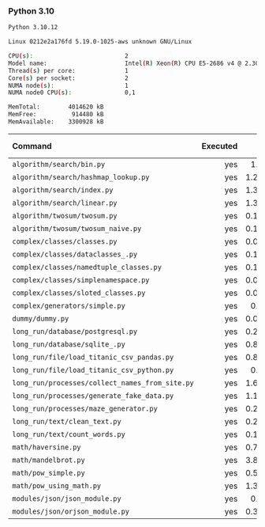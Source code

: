 ### **Python 3.10**

```bash
Python 3.10.12

Linux 0212e2a176fd 5.19.0-1025-aws unknown GNU/Linux

CPU(s):                          2
Model name:                      Intel(R) Xeon(R) CPU E5-2686 v4 @ 2.30GHz
Thread(s) per core:              1
Core(s) per socket:              2
NUMA node(s):                    1
NUMA node0 CPU(s):               0,1

MemTotal:        4014620 kB
MemFree:          914480 kB
MemAvailable:    3300928 kB
```

| Command | Executed | Mean [s] | Stddev [s] | Median [s] | Min [s] | Max [s] | Memory [MB] |
|:---|---:|---:|---:|---:|---:|---:|---:|
| `algorithm/search/bin.py` | yes | 1.2999 | 0.01334 | 1.29984 | 1.28447 | 1.3238 | 32.59805 |
| `algorithm/search/hashmap_lookup.py` | yes | 1.29852 | 0.01444 | 1.29573 | 1.2764 | 1.31905 | 31.38398 |
| `algorithm/search/index.py` | yes | 1.31801 | 0.01041 | 1.31779 | 1.29992 | 1.33573 | 31.90273 |
| `algorithm/search/linear.py` | yes | 1.37743 | 0.01009 | 1.37636 | 1.36397 | 1.39896 | 31.28398 |
| `algorithm/twosum/twosum.py` | yes | 0.12099 | 0.00224 | 0.12132 | 0.11792 | 0.12566 | 23.60664 |
| `algorithm/twosum/twosum_naive.py` | yes | 0.12003 | 0.0011 | 0.12022 | 0.11829 | 0.12201 | 24.11133 |
| `complex/classes/classes.py` | yes | 0.06507 | 0.01351 | 0.05953 | 0.05876 | 0.10221 | 24.71719 |
| `complex/classes/dataclasses_.py` | yes | 0.18426 | 0.00193 | 0.18365 | 0.18203 | 0.18663 | 24.66797 |
| `complex/classes/namedtuple_classes.py` | yes | 0.13476 | 0.00167 | 0.13494 | 0.13248 | 0.13815 | 23.82656 |
| `complex/classes/simplenamespace.py` | yes | 0.06342 | 0.00056 | 0.06342 | 0.06256 | 0.06454 | 25.44141 |
| `complex/classes/sloted_classes.py` | yes | 0.05968 | 0.00039 | 0.05969 | 0.05898 | 0.06025 | 25.22148 |
| `complex/generators/simple.py` | yes | 0.0859 | 0.00116 | 0.0856 | 0.08476 | 0.08875 | 25.22813 |
| `dummy/dummy.py` | yes | 0.04704 | 0.00083 | 0.04728 | 0.04591 | 0.04853 | 24.16914 |
| `long_run/database/postgresql.py` | yes | 0.23542 | 0.00434 | 0.23632 | 0.22829 | 0.24011 | 29.32031 |
| `long_run/database/sqlite_.py` | yes | 0.80464 | 0.00812 | 0.80311 | 0.79378 | 0.82035 | 66.01055 |
| `long_run/file/load_titanic_csv_pandas.py` | yes | 0.86849 | 0.01262 | 0.86657 | 0.85068 | 0.88691 | 65.07227 |
| `long_run/file/load_titanic_csv_python.py` | yes | 0.1032 | 0.00064 | 0.10321 | 0.10226 | 0.1041 | 23.54687 |
| `long_run/processes/collect_names_from_site.py` | yes | 1.64788 | 0.01694 | 1.65439 | 1.61848 | 1.67038 | 45.06953 |
| `long_run/processes/generate_fake_data.py` | yes | 1.15325 | 0.01467 | 1.15232 | 1.13735 | 1.18469 | 68.19844 |
| `long_run/processes/maze_generator.py` | yes | 0.21774 | 0.01877 | 0.21302 | 0.19217 | 0.25447 | 24.15977 |
| `long_run/text/clean_text.py` | yes | 0.28541 | 0.00216 | 0.2854 | 0.28176 | 0.28802 | 23.65078 |
| `long_run/text/count_words.py` | yes | 0.13089 | 0.00144 | 0.13038 | 0.12898 | 0.13318 | 23.65391 |
| `math/haversine.py` | yes | 0.76051 | 0.01122 | 0.75774 | 0.74891 | 0.78062 | 23.24883 |
| `math/mandelbrot.py` | yes | 3.86269 | 0.05177 | 3.83777 | 3.82441 | 3.97829 | 39.29336 |
| `math/pow_simple.py` | yes | 0.52031 | 0.00346 | 0.51872 | 0.51704 | 0.52485 | 23.0918 |
| `math/pow_using_math.py` | yes | 1.32867 | 0.01507 | 1.32709 | 1.31351 | 1.35934 | 24.17734 |
| `modules/json/json_module.py` | yes | 0.4961 | 0.01021 | 0.49349 | 0.48471 | 0.52121 | 23.81289 |
| `modules/json/orjson_module.py` | yes | 0.35738 | 0.00726 | 0.35882 | 0.3457 | 0.36733 | 24.24766 |
